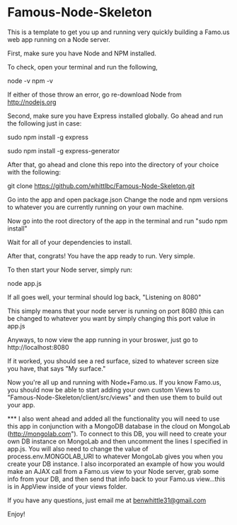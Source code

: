 Famous-Node-Skeleton
====================

This is a template to get you up and running very quickly building a Famo.us web app running on a Node server.

First, make sure you have Node and NPM installed. 

To check, open your terminal and run the following,

node -v
npm -v

If either of those throw an error, go re-download Node from http://nodejs.org

Second, make sure you have Express installed globally. Go ahead and run the following just in case:

sudo npm install -g express

sudo npm install -g express-generator

After that, go ahead and clone this repo into the directory of your choice with the following:

git clone https://github.com/whittlbc/Famous-Node-Skeleton.git

Go into the app and open package.json
Change the node and npm versions to whatever you are currently running on your own machine.

Now go into the root directory of the app in the terminal and run "sudo npm install"
 
Wait for all of your dependencies to install. 
 
After that, congrats! You have the app ready to run. Very simple. 

To then start your Node server, simply run:

node app.js

If all goes well, your terminal should log back, "Listening on 8080"

This simply means that your node server is running on port 8080 (this can be changed to whatever you want by simply changing this port value in app.js

Anyways, to now view the app running in your broswer, just go to http://localhost:8080

If it worked, you should see a red surface, sized to whatever screen size you have, that says "My surface."

Now you're all up and running with Node+Famo.us. If you know Famo.us, you should now be able to start adding your own custom Views to "Famous-Node-Skeleton/client/src/views" and then use them to build out your app.

*** I also went ahead and added all the functionality you will need to use this app in conjunction with a MongoDB database in the cloud on MongoLab (http://mongolab.com"). To connect to this DB, you will need to create your own DB instance on MongoLab and then uncomment the lines I specified in app.js. You will also need to change the value of process.env.MONGOLAB_URI to whatever MongoLab gives you when you create your DB instance. I also incorporated an example of how you would make an AJAX call from a Famo.us view to your Node server, grab some info from your DB, and then send that info back to your Famo.us view...this is in AppView inside of your views folder. 

If you have any questions, just email me at benwhittle31@gmail.com

Enjoy!

